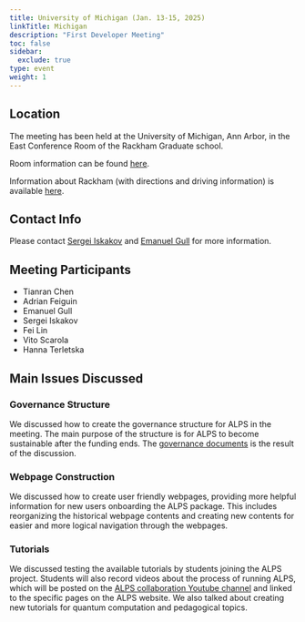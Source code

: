 ```yaml
---
title: University of Michigan (Jan. 13-15, 2025)
linkTitle: Michigan
description: "First Developer Meeting"
toc: false
sidebar:
  exclude: true
type: event
weight: 1
---
```

## Location

The meeting has been held at the University of Michigan, Ann Arbor, in the East Conference Room of the Rackham Graduate school.

Room information can be found [here](https://rackham.umich.edu/about/rackham-building/east-and-west-conference-rooms/).

Information about Rackham (with directions and driving information) is available [here](https://rackham.umich.edu/about/rackham-building/driving-directions/).

## Contact Info
Please contact <a href="mailto:siskakov@umich.edu">Sergei Iskakov</a> and <a href="mailto:egull@umich.edu">Emanuel Gull</a> for more information.

## Meeting Participants
- Tianran Chen
- Adrian Feiguin 
- Emanuel Gull 
- Sergei Iskakov
- Fei Lin
- Vito Scarola
- Hanna Terletska

## Main Issues Discussed

### Governance Structure

We discussed how to create the governance structure for ALPS in the meeting. The main purpose of the structure is for ALPS to become sustainable after the funding ends. The [governance documents](../../../govern#alps-governance-documents) is the result of the discussion.

### Webpage Construction

We discussed how to create user friendly webpages, providing more helpful information for new users onboarding the ALPS package. This includes reorganizing the historical webpage contents and creating new contents for easier and more logical navigation through the webpages.

### Tutorials

We discussed testing the available tutorials by students joining the ALPS project. Students will also record videos about the process of running ALPS, which will be posted on the [ALPS collaboration Youtube channel](https://www.youtube.com/channel/UCAHeoKQPv6WnQ1NZAllvKVg) and linked to the specific pages on the ALPS website. We also talked about creating new tutorials for quantum computation and pedagogical topics.

